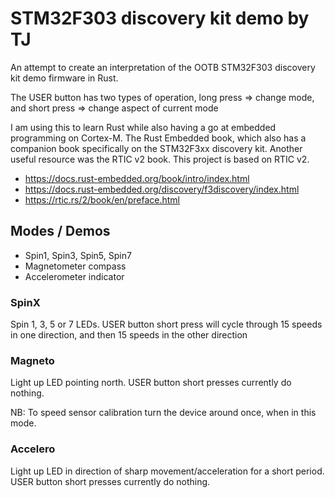 # STM32F303 discovery kit demo by TJ

An attempt to create an interpretation of the OOTB STM32F303 discovery kit demo firmware in Rust.

The USER button has two types of operation, long press => change mode, and short press => change aspect of current mode

I am using this to learn Rust while also having a go at embedded programming on Cortex-M.
The Rust Embedded book, which also has a companion book specifically on the STM32F3xx discovery kit.
Another useful resource was the RTIC v2 book. This project is based on RTIC v2.

 * https://docs.rust-embedded.org/book/intro/index.html
 * https://docs.rust-embedded.org/discovery/f3discovery/index.html
 * https://rtic.rs/2/book/en/preface.html

## Modes / Demos

 * Spin1, Spin3, Spin5, Spin7
 * Magnetometer compass
 * Accelerometer indicator
 
### SpinX

Spin 1, 3, 5 or 7 LEDs. USER button short press will cycle through 15 speeds in one direction, and then 15 speeds in the other direction

### Magneto

Light up LED pointing north. USER button short presses currently do nothing.

NB: To speed sensor calibration turn the device around once, when in this mode.

### Accelero 

Light up LED in direction of sharp movement/acceleration for a short period. USER button short presses currently do nothing.
